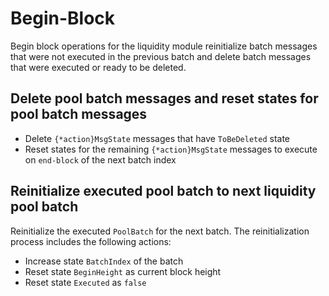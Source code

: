 <!-- order: 5 -->

# Begin-Block

Begin block operations for the liquidity module reinitialize batch messages that were not executed in the previous batch and delete batch messages that were executed or ready to be deleted.

## Delete pool batch messages and reset states for pool batch messages

- Delete `{*action}MsgState` messages that have `ToBeDeleted` state
- Reset states for the remaining `{*action}MsgState` messages to execute on `end-block` of the next batch index

## Reinitialize executed pool batch to next liquidity pool batch

Reinitialize the executed `PoolBatch` for the next batch. The reinitialization process includes the following actions:

- Increase state `BatchIndex` of the batch
- Reset state `BeginHeight` as current block height
- Reset state `Executed` as `false`
